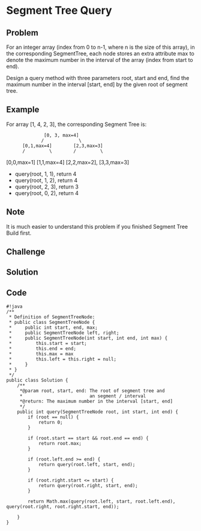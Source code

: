 Segment Tree Query
===


Problem
-------

For an integer array (index from 0 to n-1, where n is the size of this array), in the corresponding SegmentTree, each node stores an extra attribute max to denote the maximum number in the interval of the array (index from start to end).

Design a query method with three parameters root, start and end, find the maximum number in the interval [start, end] by the given root of segment tree.

Example
-------

For array [1, 4, 2, 3], the corresponding Segment Tree is:

                  [0, 3, max=4]
                 /             \
          [0,1,max=4]        [2,3,max=3]
          /         \        /         \
   [0,0,max=1] [1,1,max=4] [2,2,max=2], [3,3,max=3]
   
- query(root, 1, 1), return 4
- query(root, 1, 2), return 4
- query(root, 2, 3), return 3
- query(root, 0, 2), return 4

Note
---------

It is much easier to understand this problem if you finished Segment Tree Build first.

Challenge
---------

Solution
--------

Code
----

    #!java
    /**
     * Definition of SegmentTreeNode:
     * public class SegmentTreeNode {
     *     public int start, end, max;
     *     public SegmentTreeNode left, right;
     *     public SegmentTreeNode(int start, int end, int max) {
     *         this.start = start;
     *         this.end = end;
     *         this.max = max
     *         this.left = this.right = null;
     *     }
     * }
     */
    public class Solution {
        /**
         *@param root, start, end: The root of segment tree and 
         *                         an segment / interval
         *@return: The maximum number in the interval [start, end]
         */
        public int query(SegmentTreeNode root, int start, int end) {
            if (root == null) {
                return 0;
            }
            
            if (root.start == start && root.end == end) {
                return root.max;
            }
            
            if (root.left.end >= end) {
                return query(root.left, start, end);
            } 
            
            if (root.right.start <= start) {
                return query(root.right, start, end);
            }
            
            return Math.max(query(root.left, start, root.left.end), query(root.right, root.right.start, end));
            
        }
    }